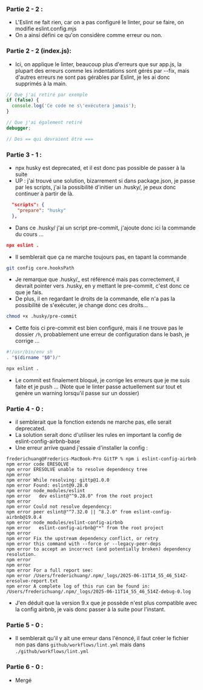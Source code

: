 ### Partie 2 - 2 : 
- L'Eslint ne fait rien, car on a pas configuré le linter, pour se faire, on modifie eslint.config.mjs
- On a ainsi défini ce qu'on considère comme erreur ou non.

### Partie 2 - 2 (index.js):
- Ici, on applique le linter, beaucoup plus d'erreurs que sur app.js, la plupart des erreurs comme les indentations sont gérés par --fix, mais d'autres erreurs ne sont pas gérables par Eslint, je les ai donc supprimés à la main.

```js
// Que j'ai retiré par exemple
if (false) {
  console.log('Ce code ne s\'exécutera jamais');
}

// Que j'ai également retiré
debugger;

// Des == qui devraient être ===
```

### Partie 3 - 1 : 
- npx husky est deprecated, et il est donc pas possible de passer à la suite
- UP : j'ai trouvé une solution, bizarrement si dans package.json, je passe par les scripts, j'ai la possibilité d'initier un .husky/, je peux donc continuer à partir de là.

```json
  "scripts": {
    "prepare": "husky"
  },
```

- Dans ce .husky/ j'ai un script pre-commit, j'ajoute donc ici la commande du cours ...

```json
npx eslint .
```

- Il semblerait que ça ne marche toujours pas, en tapant la commande 

```bash
git config core.hooksPath 
```

- Je remarque que .husky/_ est référencé mais pas correctement, il devrait pointer vers .husky, en y mettant le pre-commit, c'est donc ce que je fais. 
- De plus, il en regardant le droits de la commande, elle n'a pas la possibilité de s'exécuter, je change donc ces droits...

```bash
chmod +x .husky/pre-commit
```

- Cette fois ci pre-commit est bien configuré, mais il ne trouve pas le dossier `/h`, probablement une erreur de configuration dans le bash, je corrige ... 

```bash
#!/usr/bin/env sh
. "$(dirname "$0")/"

npx eslint .
```

- Le commit est finalement bloqué, je corrige les erreurs que je me suis faite et je push ... (Note que le linter passe actuellement sur tout et genère un warning lorsqu'il passe sur un dossier)

### Partie 4 - 0 :

- il semblerait que la fonction extends ne marche pas, elle serait deprecated. 
- La solution serait donc d'utiliser les rules en important la config de eslint-config-airbnb-base
- Une erreur arrive quand j'essaie d'installer la config : 

```batch
frederichuang@Frederics-MacBook-Pro GitTP % npm i eslint-config-airbnb             
npm error code ERESOLVE
npm error ERESOLVE unable to resolve dependency tree
npm error
npm error While resolving: gittp@1.0.0
npm error Found: eslint@9.28.0
npm error node_modules/eslint
npm error   dev eslint@"^9.28.0" from the root project
npm error
npm error Could not resolve dependency:
npm error peer eslint@"^7.32.0 || ^8.2.0" from eslint-config-airbnb@19.0.4
npm error node_modules/eslint-config-airbnb
npm error   eslint-config-airbnb@"*" from the root project
npm error
npm error Fix the upstream dependency conflict, or retry
npm error this command with --force or --legacy-peer-deps
npm error to accept an incorrect (and potentially broken) dependency resolution.
npm error
npm error
npm error For a full report see:
npm error /Users/frederichuang/.npm/_logs/2025-06-11T14_55_46_514Z-eresolve-report.txt
npm error A complete log of this run can be found in: /Users/frederichuang/.npm/_logs/2025-06-11T14_55_46_514Z-debug-0.log
```

- J'en déduit que la version 9.x que je possède n'est plus compatible avec la config airbnb, je vais donc passer à la suite pour l'instant.

### Partie 5 - 0 : 

- Il semblerait qu'il y ait une erreur dans l'énoncé, il faut créer le fichier non pas dans `github/workflows/lint.yml` mais dans `./github/workflows/lint.yml`

### Partie 6 - 0 :

- Mergé 